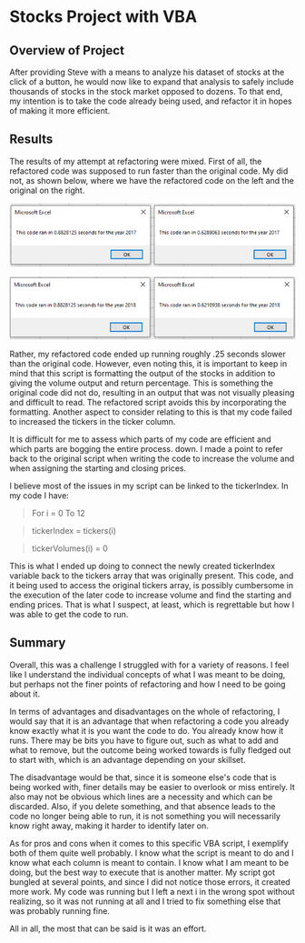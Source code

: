 # Stocks Project with VBA
## Overview of Project
After providing Steve with a means to analyze his dataset of stocks at the click of a button, he would now like to expand that analysis to safely include thousands of stocks in the stock market opposed to dozens. To that end, my intention is to take the code already being used, and refactor it in hopes of making it more efficient.

## Results
The results of my attempt at refactoring were mixed. First of all, the refactored code was supposed to run faster than the original code. My did not, as shown below, where we have the refactored code on the left and the original on the right.

![Resources/VBA_Challenge_2017_Comparison.png](Resources/VBA_Challenge_2017_Comparison.png) 

![Resources/VBA_Challenge_2018_Comparison.png](Resources/VBA_Challenge_2018_Comparison.png) 

Rather, my refactored code ended up running roughly .25 seconds slower than the original code. However,  even noting this, it is important to keep in mind that this script is formatting the output of the stocks in addition to giving the volume output and return percentage. This is something the original code did not do, resulting in an output that was not visually pleasing and difficult to read. The refactored script avoids this by incorporating the formatting. Another aspect to consider relating to this is that my code failed to increased the tickers in the ticker column.

It is difficult for me to assess which parts of my code are efficient and which parts are bogging the entire process. down. I made a point to refer back to the original script when writing the code to increase the volume and when assigning the starting and closing prices.

I believe most of the issues in my script can be linked to the tickerIndex. In my code I have:
>For i = 0 To 12

>tickerIndex = tickers(i)

>tickerVolumes(i) = 0

This is what I ended up doing to connect the newly created tickerIndex variable back to the tickers array that was originally present. This code, and it being used to access the original tickers array, is possibly cumbersome in the execution of the later code to increase volume and find the starting and ending prices. That is what I suspect, at least, which is regrettable but how I was able to get the code to run.

## Summary
Overall, this was a challenge I struggled with for a variety of reasons. I feel like I understand the individual concepts of what I was meant to be doing, but perhaps not the finer points of refactoring and how I need to be going about it.

In terms of advantages and disadvantages on the whole of refactoring, I would say that it is an advantage that when refactoring a code you already know exactly what it is you want the code to do. You already know how it runs. There may be bits you have to figure out, such as what to add and what to remove, but the outcome being worked towards is fully fledged out to start with, which is an advantage depending on your skillset.

The disadvantage would be that, since it is someone else's code that is being worked with, finer details may be easier to overlook or miss entirely. It also may not be obvious which lines are a necessity and which can be discarded. Also, if you delete something, and that absence leads to the code no longer being able to run, it is not something you will necessarily know right away, making it harder to identify later on.

As for pros and cons when it comes to this specific VBA script, I exemplify both of them quite well probably. I know what the script is meant to do and I know what each column is meant to contain. I know what I am meant to be doing, but the best way to execute that is another matter. My script got bungled at several points, and since I did not notice those errors, it created more work. My code was running but I left a next i in the wrong spot without realizing, so it was not running at all and I tried to fix something else that was probably running fine.

All in all, the most that can be said is it was an effort.
